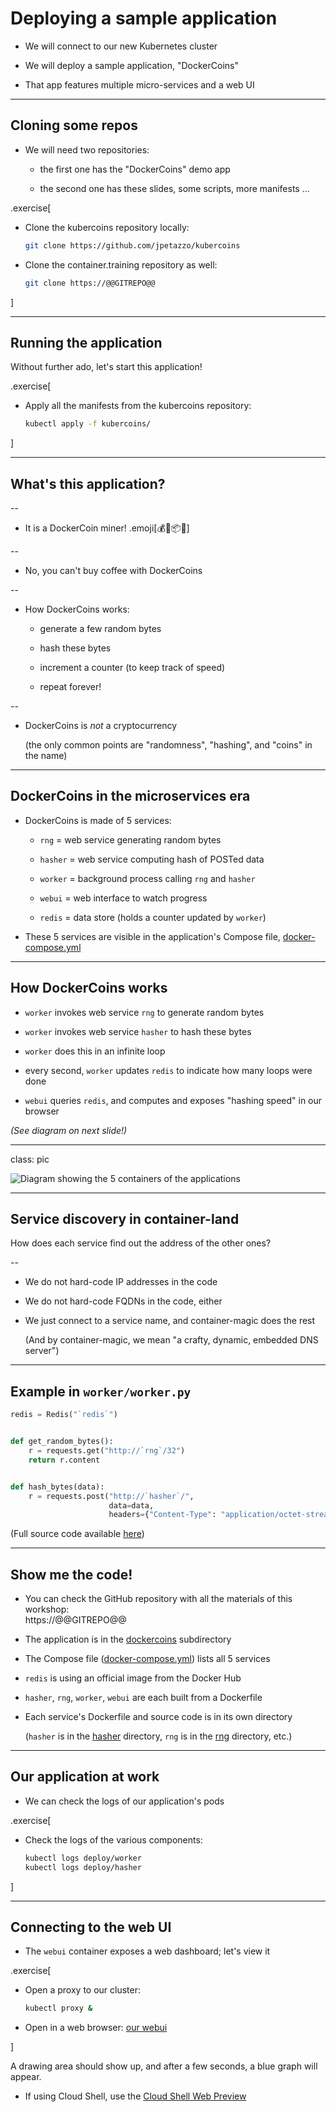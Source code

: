 # Deploying a sample application

- We will connect to our new Kubernetes cluster

- We will deploy a sample application, "DockerCoins"

- That app features multiple micro-services and a web UI

---

## Cloning some repos

- We will need two repositories:

  - the first one has the "DockerCoins" demo app

  - the second one has these slides, some scripts, more manifests ...

.exercise[

- Clone the kubercoins repository locally:
  ```bash
  git clone https://github.com/jpetazzo/kubercoins
  ```


- Clone the container.training repository as well:
  ```bash
  git clone https://@@GITREPO@@
  ```

]

---

## Running the application

Without further ado, let's start this application!

.exercise[

- Apply all the manifests from the kubercoins repository:
  ```bash
  kubectl apply -f kubercoins/
  ```

]

---

## What's this application?

--

- It is a DockerCoin miner! .emoji[💰🐳📦🚢]

--

- No, you can't buy coffee with DockerCoins

--

- How DockerCoins works:

  - generate a few random bytes

  - hash these bytes

  - increment a counter (to keep track of speed)

  - repeat forever!

--

- DockerCoins is *not* a cryptocurrency

  (the only common points are "randomness", "hashing", and "coins" in the name)

---

## DockerCoins in the microservices era

- DockerCoins is made of 5 services:

  - `rng` = web service generating random bytes

  - `hasher` = web service computing hash of POSTed data

  - `worker` = background process calling `rng` and `hasher`

  - `webui` = web interface to watch progress

  - `redis` = data store (holds a counter updated by `worker`)

- These 5 services are visible in the application's Compose file,
  [docker-compose.yml](
  https://@@GITREPO@@/blob/master/dockercoins/docker-compose.yml)

---

## How DockerCoins works

- `worker` invokes web service `rng` to generate random bytes

- `worker` invokes web service `hasher` to hash these bytes

- `worker` does this in an infinite loop

- every second, `worker` updates `redis` to indicate how many loops were done

- `webui` queries `redis`, and computes and exposes "hashing speed" in our browser

*(See diagram on next slide!)*

---

class: pic

![Diagram showing the 5 containers of the applications](images/dockercoins-diagram.svg)

---

## Service discovery in container-land

How does each service find out the address of the other ones?

--

- We do not hard-code IP addresses in the code

- We do not hard-code FQDNs in the code, either

- We just connect to a service name, and container-magic does the rest

  (And by container-magic, we mean "a crafty, dynamic, embedded DNS server")

---

## Example in `worker/worker.py`

```python
redis = Redis("`redis`")


def get_random_bytes():
    r = requests.get("http://`rng`/32")
    return r.content


def hash_bytes(data):
    r = requests.post("http://`hasher`/",
                      data=data,
                      headers={"Content-Type": "application/octet-stream"})
```

(Full source code available [here](
https://@@GITREPO@@/blob/8279a3bce9398f7c1a53bdd95187c53eda4e6435/dockercoins/worker/worker.py#L17
))

---

## Show me the code!

- You can check the GitHub repository with all the materials of this workshop:
  <br/>https://@@GITREPO@@

- The application is in the [dockercoins](
  https://@@GITREPO@@/tree/master/dockercoins)
  subdirectory

- The Compose file ([docker-compose.yml](
  https://@@GITREPO@@/blob/master/dockercoins/docker-compose.yml))
  lists all 5 services

- `redis` is using an official image from the Docker Hub

- `hasher`, `rng`, `worker`, `webui` are each built from a Dockerfile

- Each service's Dockerfile and source code is in its own directory

  (`hasher` is in the [hasher](https://@@GITREPO@@/blob/master/dockercoins/hasher/) directory,
  `rng` is in the [rng](https://@@GITREPO@@/blob/master/dockercoins/rng/)
  directory, etc.)

---

## Our application at work

- We can check the logs of our application's pods

.exercise[

- Check the logs of the various components:
  ```bash
  kubectl logs deploy/worker
  kubectl logs deploy/hasher
  ```

]

---

## Connecting to the web UI

- The `webui` container exposes a web dashboard; let's view it

.exercise[

- Open a proxy to our cluster:
  ```bash
  kubectl proxy &
  ```

- Open in a web browser: [our webui](http://localhost:8001/api/v1/namespaces/default/services/webui/proxy/index.html)

]

A drawing area should show up, and after a few seconds, a blue
graph will appear.

- If using Cloud Shell, use the [Cloud Shell Web Preview](https://docs.microsoft.com/en-us/azure/cloud-shell/using-the-shell-window#web-preview)

